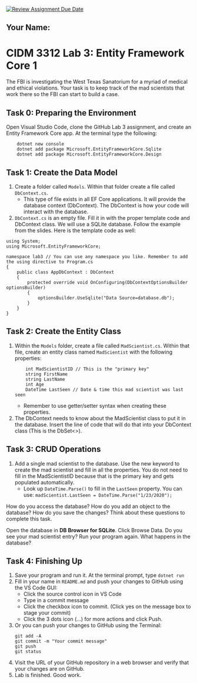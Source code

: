 [![Review Assignment Due Date](https://classroom.github.com/assets/deadline-readme-button-24ddc0f5d75046c5622901739e7c5dd533143b0c8e959d652212380cedb1ea36.svg)](https://classroom.github.com/a/QKbbkE6z)
## Your Name: 


# CIDM 3312 Lab 3: Entity Framework Core 1

The FBI is investigating the West Texas Sanatorium for a myriad of medical and ethical violations. Your task is to keep track of the mad scientists that work there so the FBI can start to build a case.

## Task 0: Preparing the Environment
Open Visual Studio Code, clone the GitHub Lab 3 assignment, and create an Entity Framework Core app. At the terminal type the following:
```
    dotnet new console
    dotnet add package Microsoft.EntityFrameworkCore.Sqlite
    dotnet add package Microsoft.EntityFrameworkCore.Design
```

## Task 1: Create the Data Model
1. Create a folder called `Models`. Within that folder create a file called `DbContext.cs`.
    - This type of file exists in all EF Core applications. It will provide the database context (DbContext). The DbContext is how your code will interact with the database.
2. `DbContext.cs` is an empty file. Fill it in with the proper template code and DbContext class. We will use a SQLite database. Follow the example from the slides. Here is the template code as well:
```
using System;
using Microsoft.EntityFrameworkCore;

namespace lab3 // You can use any namespace you like. Remember to add the using directive to Program.cs
{
    public class AppDbContext : DbContext
    {
        protected override void OnConfiguring(DbContextOptionsBuilder optionsBuilder)
        {
            optionsBuilder.UseSqlite("Data Source=database.db");
        }
    }
}
```

## Task 2: Create the Entity Class
1. Within the `Models` folder, create a file called `MadScientist.cs`. Within that file, create an entity class named `MadScientist` with the following properties:
    ```
        int MadScientistID // This is the "primary key"
        string FirstName
        string LastName
        int Age
        DateTime LastSeen // Date & time this mad scientist was last seen
    ```
    - Remember to use getter/setter syntax when creating these properties.
2. The DbContext needs to know about the MadScientist class to put it in the database. Insert the line of code that will do that into your DbContext class (This is the DbSet<>).

## Task 3: CRUD Operations
1. Add a single mad scientist to the database. Use the new keyword to create the mad scientist and fill in all the properties. You do not need to fill in the MadScientistID because that is the primary key and gets populated automatically.
    - Look up `DateTime.Parse()` to fill in the `LastSeen` property. You can use:
    `madScientist.LastSeen = DateTime.Parse("1/23/2020");`

How do you access the database? How do you add an object to the database? How do you save the changes? Think about these questions to complete this task.

Open the database in **DB Browser for SQLite**. Click Browse Data. Do you see your mad scientist entry? Run your program again. What happens in the database?

## Task 4: Finishing Up
1. Save your program and run it. At the terminal prompt, type `dotnet run`
2. Fill in your name in `README.md` and push your changes to GitHub using the VS Code GUI:
    - Click the source control icon in VS Code
    - Type in a commit message
    - Click the checkbox icon to commit. (Click yes on the message box to stage your commit)
    - Click the 3 dots icon (...) for more actions and click Push.
3. Or you can push your changes to GitHub using the Terminal:
    ```
    git add -A
    git commit -m "Your commit message"
    git push
    git status
    ```
4. Visit the URL of your GitHub repository in a web browser and verify that your changes are on GitHub.  
5. Lab is finished. Good work.

